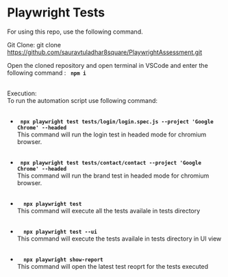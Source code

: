 # Playwright Tests

For using this repo, use the following command.

Git Clone:
git clone https://github.com/sauravtuladhar8square/PlaywrightAssessment.git

Open the cloned repository and open terminal in VSCode and enter the following command : <code> <b>npm i </b></code> </br></br>

Execution:</br>
To run the automation script use following command:</br></br>

<ul>
    <li>
        <code> <b>npx playwright test tests/login/login.spec.js --project 'Google Chrome' --headed</b></code> </br>
            This command will run the login test in headed mode for chromium browser.</br></br>
    </li>
</ul>

<ul>
    <li>
        <code> <b>npx playwright test tests/contact/contact --project 'Google Chrome' --headed</b></code> </br>
            This command will run the brand test in headed mode for chromium browser.</br></br>
    </li>
</ul>

<ul>
    <li>
       <code> <b> npx playwright test </b></code></br>
            This command will execute all the tests availale in tests directory </br></br>
    </li>
</ul>

<ul>
    <li>
       <code> <b> npx playwright test --ui</b></code></br>
            This command will execute the tests availale in tests directory in UI view</br></br>
    </li>
</ul>

<ul>
    <li>
        <code> <b> npx playwright show-report </b></code></br>
            This command will open the latest test reoprt for the tests executed</br></br>
    </li>
</ul>
